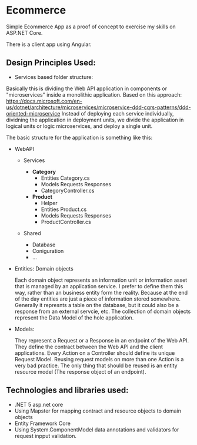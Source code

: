 # Ecommerce

Simple Ecommerce App as a proof of concept to exercise my skills on ASP.NET Core.

There is a client app using Angular.

## Design Principles Used:

- Services based folder structure:

Basically this is dividing the Web API application in components or "microservices" inside a monolithic application.
Based on this approach: https://docs.microsoft.com/en-us/dotnet/architecture/microservices/microservice-ddd-cqrs-patterns/ddd-oriented-microservice
Instead of deploying each service individually, dividning the application in deployment units, we divide the application in logical units or logic microservices, and deploy a single unit.

The basic structure for the application is something like this:
  * WebAPI
    * Services
      * __Category__
        * Entities
            Category.cs
        * Models
            Requests
            Responses
        * CategoryController.cs
      * __Product__
        * Helper
        * Entities
          Product.cs
        * Models
            Requests
            Responses
        * ProductController.cs
  
    * Shared
      * Database
      * Coniguration
      * ...

- Entities: Domain objects

    Each domain object represents an information unit or information asset that is managed by an application service.
    I prefer to define them this way, rather than an business entity form the reality.
    Because at the end of the day entities are just a piece of information stored somewhere.
    Generally it represnts a table on the database, but it could also be a response from an external servcie, etc.
    The collection of domain objects represent the Data Model of the hole application.

- Models:

    They represent a Request or a Response in an endpoint of the Web API. They define the contract between the Web API and the client applications.
    Every Action on a Controller should define its unique Request Model. Reusing request models on more than one Action is a very bad practice.
    The only thing that should be reused is an entity resource model (The response object of an endpoint).

## Technologies and libraries used:

- .NET 5 asp.net core
- Using Mapster for mapping contract and resource objects to domain objects
- Entity Framework Core
- Using System.ComponentModel data annotations and validators for request inpput validation.
